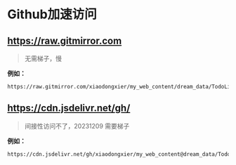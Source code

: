 # Github加速访问


## https://raw.gitmirror.com

> 无需梯子，慢

**例如：**

```
https://raw.gitmirror.com/xiaodongxier/my_web_content/dream_data/TodoList/index.md
```


## https://cdn.jsdelivr.net/gh/ 

> 间接性访问不了，20231209 需要梯子

**例如：**

```
https://cdn.jsdelivr.net/gh/xiaodongxier/my_web_content@dream_data/TodoList/index.md
```